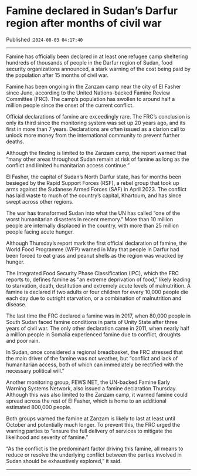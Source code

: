# Famine declared in Sudan’s Darfur region after months of civil war

Published :`2024-08-03 04:17:40`

---

Famine has officially been declared in at least one refugee camp sheltering hundreds of thousands of people in the Darfur region of Sudan, food security organizations announced, a stark warning of the cost being paid by the population after 15 months of civil war.

Famine has been ongoing in the Zanzam camp near the city of El Fasher since June, according to the United Nations-backed Famine Review Committee (FRC). The camp’s population has swollen to around half a million people since the onset of the current conflict.

Official declarations of famine are exceedingly rare. The FRC’s conclusion is only its third since the monitoring system was set up 20 years ago, and its first in more than 7 years. Declarations are often issued as a clarion call to unlock more money from the international community to prevent further deaths.

Although the finding is limited to the Zanzam camp, the report warned that “many other areas throughout Sudan remain at risk of famine as long as the conflict and limited humanitarian access continue.”

El Fasher, the capital of Sudan’s North Darfur state, has for months been besieged by the Rapid Support Forces (RSF), a rebel group that took up arms against the Sudanese Armed Forces (SAF) in April 2023. The conflict has laid waste to much of the country’s capital, Khartoum, and has since swept across other regions.

The war has transformed Sudan into what the UN has called “one of the worst humanitarian disasters in recent memory.” More than 10 million people are internally displaced in the country, with more than 25 million people facing acute hunger.

Although Thursday’s report mark the first official declaration of famine, the World Food Programme (WFP) warned in May that people in Darfur had been forced to eat grass and peanut shells as the region was wracked by hunger.

The Integrated Food Security Phase Classification (IPC), which the FRC reports to, defines famine as “an extreme deprivation of food,” likely leading to starvation, death, destitution and extremely acute levels of malnutrition. A famine is declared if two adults or four children for every 10,000 people die each day due to outright starvation, or a combination of malnutrition and disease.

The last time the FRC declared a famine was in 2017, when 80,000 people in South Sudan faced famine conditions in parts of Unity State after three years of civil war. The only other declaration came in 2011, when nearly half a million people in Somalia experienced famine due to conflict, droughts and poor rain.

In Sudan, once considered a regional breadbasket, the FRC stressed that the main driver of the famine was not weather, but “conflict and lack of humanitarian access, both of which can immediately be rectified with the necessary political will.”

Another monitoring group, FEWS NET, the UN-backed Famine Early Warning Systems Network, also issued a famine declaration Thursday. Although this was also limited to the Zanzam camp, it warned famine could spread across the rest of El Fasher, which is home to an additional estimated 800,000 people.

Both groups warned the famine at Zanzam is likely to last at least until October and potentially much longer. To prevent this, the FRC urged the warring parties to “ensure the full delivery of services to mitigate the likelihood and severity of famine.”

“As the conflict is the predominant factor driving this famine, all means to reduce or resolve the underlying conflict between the parties involved in Sudan should be exhaustively explored,” it said.

---

